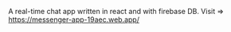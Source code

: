 A real-time chat app written in react and with firebase DB.
Visit => https://messenger-app-19aec.web.app/
